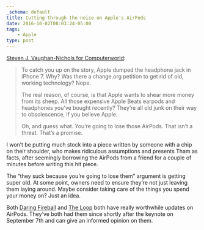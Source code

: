 ```yaml
---
_schema: default
title: Cutting through the noise on Apple's AirPods
date: 2016-10-02T08:03:24-05:00
tags:
    - Apple
type: post
---
```

[Steven J. Vaughan-Nichols for Computerworld](https://www.computerworld.com/article/3123810/airpods-just-as-bad-as-you-thought-they-d-be.html):

> To catch you up on the story, Apple dumped the headphone jack in iPhone 7. Why? Was there a change.org petition to get rid of old, working technology? Nope.
>
> The real reason, of course, is that Apple wants to shear more money from its sheep. All those expensive Apple Beats earpods and headphones you’ve bought recently? They’re all old junk on their way to obsolescence, if you believe Apple.
>
> Oh, and guess what. You’re going to lose those AirPods. That isn’t a threat. That’s a promise.

I won’t be putting much stock into a piece written by someone with a chip on their shoulder, who makes ridiculous assumptions and presents Tham as facts, after seemingly borrowing the AirPods from a friend for a couple of minutes before writing this hit piece.

The “they suck because you’re going to lose them” argument is getting super old. At some point, owners need to ensure they’re not just leaving them laying around. Maybe consider taking care of the things you spend your money on? Just an idea.

Both [Daring Fireball](http://daringfireball.net/linked/2016/09/08/airpods-hands-on) and [The Loop](http://www.loopinsight.com/2016/09/13/review-iphone-7-and-airpods/) both have really worthwhile updates on AirPods. They’ve both had them since shortly after the keynote on September 7th and can give an informed opinion on them.